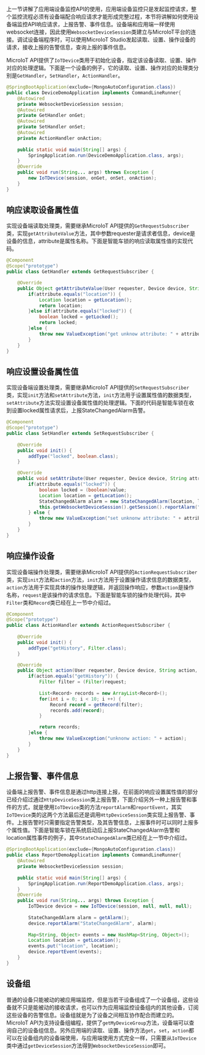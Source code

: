 上一节讲解了应用端设备监控API的使用，应用端设备监控只是发起监控请求，整个监控流程必须有设备端配合响应请求才能形成完整过程，本节将讲解如何使用设备端监控API响应请求，上报告警、事件信息。设备端和应用端一样使用websocket连接，因此使用`WebsocketDeviceSession`类建立与MicroIoT平台的连接。调试设备端程序时，可以使用MicroIoT Studio发起读取、设置、操作设备的请求，接收上报的告警信息，查询上报的事件信息。

MicroIoT API提供了`IoTDevice`类用于初始化设备，指定该设备读取、设置、操作对应的处理逻辑。下面是一个设备的例子，它的读取、设置、操作对应的处理类分别是`GetHandler`，`SetHandler`，`ActionHandler`。

```java
@SpringBootApplication(exclude={MongoAutoConfiguration.class})
public class DeviceDemoApplication implements CommandLineRunner{
	@Autowired
	private WebsocketDeviceSession session;
	@Autowired
	private GetHandler onGet;
	@Autowired
	private SetHandler onSet;
	@Autowired
	private ActionHandler onAction;
	
	public static void main(String[] args) {
		SpringApplication.run(DeviceDemoApplication.class, args);
	}
	@Override
	public void run(String... args) throws Exception {
		new IoTDevice(session, onGet, onSet, onAction);
	}
}
```

## 响应读取设备属性值

实现设备端读取处理类，需要继承MicroIoT API提供的`GetRequestSubscriber`类，实现`getAttributeValue`方法，其中参数requester是请求者信息，device是设备的信息，attribute是属性名称。下面是智能车锁的响应读取属性值的实现代码。


```java
@Component
@Scope("prototype")
public class GetHandler extends GetRequestSubscriber {

	@Override
	public Object getAttributeValue(User requester, Device device, String attribute) {
		if(attribute.equals("location")) {
			Location location = getLocation();
			return location;
		}else if(attribute.equals("locked")) {
			boolean locked = getLocked();
			return locked;
		}else {
			throw new ValueException("get unknow attribute: " + attribute);
		}
	}
}
```

## 响应设置设备属性值

实现设备端设置处理类，需要继承MicroIoT API提供的`SetRequestSubscriber`类，实现`init`方法和`setAttribute`方法，`init`方法用于设置属性值的数据类型，`setAttribute`方法实现设置设备属性值的处理逻辑。下面的代码是智能车锁在收到设置locked属性请求后，上报StateChangedAlarm告警。


```java
@Component
@Scope("prototype")
public class SetHandler extends SetRequestSubscriber {
	
	@Override
	public void init() {
		addType("locked", boolean.class);
	}

	@Override
	public void setAttribute(User requester, Device device, String attribute, Object value) {
		if(attribute.equals("locked")) {
			boolean locked = (boolean)value;
			Location location = getLocation();
			StateChangedAlarm alarm = new StateChangedAlarm(location, locked);
			this.getWebsocketDeviceSession().getSession().reportAlarm("StateChangedAlarm", alarm);
		} else {
			throw new ValueException("set unknonw attribute: " + attribute);
		}
	}
}
```



## 响应操作设备

实现设备端操作处理类，需要继承MicroIoT API提供的`ActionRequestSubscriber`类，实现`init`方法和`action`方法，`init`方法用于设置操作请求信息的数据类型，`action`方法用于实现具体的操作处理逻辑，并返回操作响应，参数`action`是操作名称，`request`是该操作的请求信息。下面是智能车锁的操作处理代码，其中`Filter`类和`Record`类已经在上一节中介绍过。

```java
@Component
@Scope("prototype")
public class ActionHandler extends ActionRequestSubscriber {
	
	@Override
	public void init() {
		addType("getHistory", Filter.class);
	}

	@Override
	public Object action(User requester, Device device, String action, Object request) {
		if(action.equals("getHistory")) {
			Filter filter = (Filter)request;
            
			List<Record> records = new ArrayList<Record>();
			for(int i = 0; i < 10; i ++) {
				Record record = getRecord(filter);
				records.add(record);
			}

			return records;
		}else {
			throw new ValueException("unknonw action: " + action);
		}
	}
}
```

## 上报告警、事件信息

设备端上报告警、事件信息是通过http连接上报，在前面的响应设置属性值的部分已经介绍过通过`HttpDeviceSession`类上报告警，下面介绍另外一种上报告警和事件的方式，就是使用`IoTDevice`类的方法`reportAlarm`和`reportEvent`，其实`IoTDevice`类的这两个方法最后还是调用`HttpDeviceSession`类实现上报告警、事件。上报告警时只需要指定告警类型，及其告警信息，上报事件时可以同时上报多个属性值。下面是智能车锁在系统启动后上报StateChangedAlarm告警和location属性事件的例子，其中`StateChangedAlarm`类已经在上一节中介绍过。


```java
@SpringBootApplication(exclude={MongoAutoConfiguration.class})
public class ReportDemoApplication implements CommandLineRunner{
	@Autowired
	private WebsocketDeviceSession session;
	
	public static void main(String[] args) {
		SpringApplication.run(ReportDemoApplication.class, args);
	}
	@Override
	public void run(String... args) throws Exception {
		IoTDevice device = new IoTDevice(session, null, null, null);
		
		StateChangedAlarm alarm = getAlarm();
		device.reportAlarm("StateChangedAlarm", alarm);
		
		Map<String, Object> events = new HashMap<String, Object>();
		Location location = getLocation();
		events.put("location", location);
		device.reportEvent(events);
	}
}
```

## 设备组

普通的设备只能被动的被应用端监控，但是当若干设备组成了一个设备组，这些设备就不只是能被动的接收请求，也可以作为应用端监控设备组内的其他设备，订阅这些设备的告警信息。设备组就是为了设备之间相互协作配合而建立的。MicroIoT API为支持设备组编程，提供了`getMyDeviceGroup`方法，设备端可以查询自己的设备组信息。另外应用端的读取、设置、操作方法`get`，`set`，`action`都可以在设备组内的设备端使用，与应用端使用方式完全一样，只需要从`IoTDevice`类中通过`getDeviceSession`方法得到`WebsocketDeviceSession`即可。

